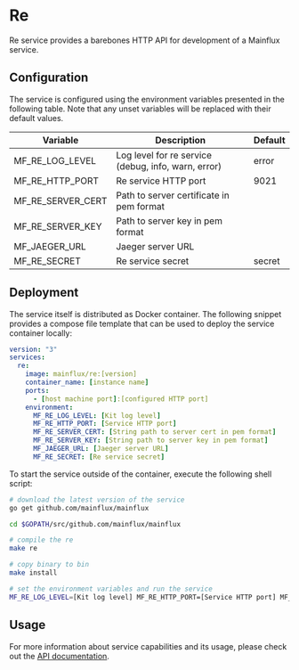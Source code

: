 # Re

Re service provides a barebones HTTP API for development of a Mainflux
service.

## Configuration

The service is configured using the environment variables presented in the
following table. Note that any unset variables will be replaced with their
default values.

| Variable              | Description                                             | Default |
|-----------------------|---------------------------------------------------------|---------|
| MF_RE_LOG_LEVEL   | Log level for re service (debug, info, warn, error) | error   |
| MF_RE_HTTP_PORT   | Re service HTTP port                                | 9021    |
| MF_RE_SERVER_CERT | Path to server certificate in pem format                |         |
| MF_RE_SERVER_KEY  | Path to server key in pem format                        |         |
| MF_JAEGER_URL         | Jaeger server URL                                       |         |
| MF_RE_SECRET      | Re service secret                                   | secret  |

## Deployment

The service itself is distributed as Docker container. The following snippet
provides a compose file template that can be used to deploy the service container
locally:

```yaml
version: "3"
services:
  re:
    image: mainflux/re:[version]
    container_name: [instance name]
    ports:
      - [host machine port]:[configured HTTP port]
    environment:
      MF_RE_LOG_LEVEL: [Kit log level]
      MF_RE_HTTP_PORT: [Service HTTP port]
      MF_RE_SERVER_CERT: [String path to server cert in pem format]
      MF_RE_SERVER_KEY: [String path to server key in pem format]
      MF_JAEGER_URL: [Jaeger server URL]      
      MF_RE_SECRET: [Re service secret]
```

To start the service outside of the container, execute the following shell script:

```bash
# download the latest version of the service
go get github.com/mainflux/mainflux

cd $GOPATH/src/github.com/mainflux/mainflux

# compile the re
make re

# copy binary to bin
make install

# set the environment variables and run the service
MF_RE_LOG_LEVEL=[Kit log level] MF_RE_HTTP_PORT=[Service HTTP port] MF_RE_SERVER_CERT: [String path to server cert in pem format] MF_RE_SERVER_KEY: [String path to server key in pem format] MF_JAEGER_URL=[Jaeger server URL] MF_RE_SECRET: [Re service secret] $GOBIN/mainflux-kit
```

## Usage

For more information about service capabilities and its usage, please check out
the [API documentation](swagger.yaml).

[doc]: http://mainflux.readthedocs.io
